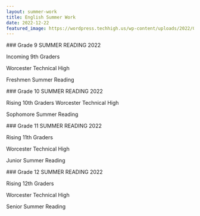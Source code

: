 ```yaml
---
layout: summer-work
title: English Summer Work
date: 2022-12-22
featured_image: https://wordpress.techhigh.us/wp-content/uploads/2022/05/English.webp
---
```

<div class="freshmen" markdown="1">
### Grade 9
SUMMER READING 2022

Incoming 9th Graders

Worcester Technical High

Freshmen Summer Reading
</div>

<div class="sophomores" markdown="1">
### Grade 10
SUMMER READING 2022

Rising 10th Graders Worcester Technical High

Sophomore Summer Reading
</div>

<div class="juniors" markdown="1">
### Grade 11
SUMMER READING 2022

Rising 11th Graders

Worcester Technical High

Junior Summer Reading
</div>

<div class="seniors" markdown="1">
### Grade 12
SUMMER READING 2022

Rising 12th Graders

Worcester Technical High

Senior Summer Reading
</div>